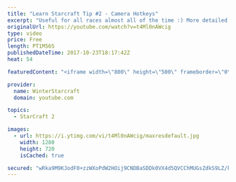 ```yaml
---
title: "Learn Starcraft Tip #2 - Camera Hotkeys"
excerpt: "Useful for all races almost all of the time :) More detailed guides/tutorials under the learn to play starcraft playlist."
originalUrl: https://youtube.com/watch?v=t4Ml0nAWcig
type: video
price: Free
length: PT1M56S
publishedDateTime: 2017-10-23T18:17:42Z
heat: 54

featuredContent: "<iframe width=\"800\" height=\"500\" frameborder=\"0\" src=\"https://www.youtube.com/embed/t4Ml0nAWcig\" allow=\"accelerometer; autoplay; encrypted-media; gyroscope; picture-in-picture\" allowfullscreen></iframe>"

provider:
  name: WinterStarcraft
  domain: youtube.com

topics:
  - StarCraft 2

images:
  - url: https://i.ytimg.com/vi/t4Ml0nAWcig/maxresdefault.jpg
    width: 1280
    height: 720
    isCached: true

secured: "wRka9M9KJodF0+zzWXoPdW2HOij9CNDBaSDDk0VX4d5QVCChMUGsZdkS9LZ/k6f8I2v2S0bjHzVS8K8IlKXj8gpc1+X9I4STpDg5BJd1Q3czYmFeiXiR+unSlUcuXIJtlDkc1Z7OAk/+MCX1ji/m6Rwr+o5uRB8UvhiF6N9bYQ3ZwfcFAolESGzO+vcMs6bhXRAJHPBOiPk0qUmkBCIEPPLQnqiarctKGjFV/uS2nDL+Xb6DGEXXYdDvW5AwppBiJjVoy0Zhc2PizBZookrlUjkTbyfszWN0WogUs7cOfLxs9s9BE3aXlIWgAr5t2o6zJTnJ5ujmvqcou8FsynVmMK4MIvNtSPGlSxsqGLGqXZrRU8e4FNEHOXpeOKJGNF7aInyMJ72ZQxWUSah0hBQ63kIL9oVyLstXZQhBTkEmShY=;HWxo43Tspjsgr305nNFiLQ=="
---
```


